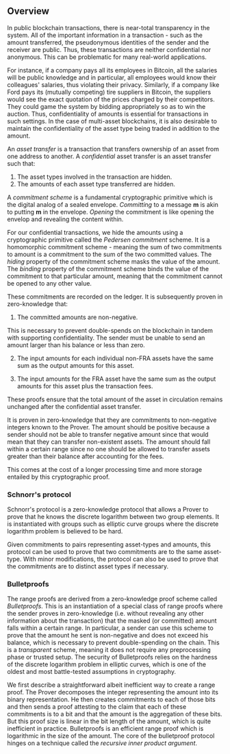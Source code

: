 ## Overview

In public blockchain transactions, there is near-total transparency in the system. All of the important information in a transaction - such as the amount transferred, the pseudonymous identities of the sender and the receiver are public. Thus, these transactions are neither confidential nor anonymous. This can be problematic for many real-world applications.

For instance, if a company pays all its employees in Bitcoin, all the salaries will be public knowledge and in particular, all employees would know their colleagues' salaries, thus violating their privacy. Similarly, if a company like Ford pays its (mutually competing) tire suppliers in Bitcoin, the suppliers would see the exact quotation of the prices charged by their competitors. They could game the system by bidding appropriately so as to win the auction. Thus, confidentiality of amounts is essential for transactions in such settings. In the case of multi-asset blockchains, it is also desirable to maintain the confidentiality of the asset type being traded in addition to the amount.

An *asset transfer* is a transaction that transfers ownership of an asset from one address to another. A *confidential* asset transfer is an asset transfer such that:


1. The asset types involved in the transaction are hidden.
2. The amounts of each asset type transferred are hidden.

A *commitment scheme* is a fundamental cryptographic primitive which is the digital analog of a sealed envelope. *Committing* to a message **m** is akin to putting **m** in the envelope. *Opening* the commitment is like opening the envelop and revealing the content within.

For our confidential transactions, we hide the amounts using a cryptographic primitive called the *Pedersen commitment* scheme. It is a homomorphic commitment scheme - meaning the sum of two commitments to amount is a commitment to the sum of the two committed values. The *hiding* property of the commitment scheme masks the value of the amount. The *binding* property of the commitment scheme binds the value of the commitment to that particular amount, meaning that the commitment cannot be opened to any other value.

These commitments are recorded on the ledger. It is subsequently proven in zero-knowledge that:

1. The committed amounts are non-negative.

This is necessary to prevent double-spends on the blockchain in tandem with supporting confidentiality. The sender must be unable to send an amount larger than his balance or less than zero.

2. The input amounts for each individual non-FRA assets have the same sum as the output amounts for this asset.

3.  The input amounts for the FRA asset have the same sum as the output amounts for this asset plus the transaction fees.

These proofs ensure that the total amount of the asset in circulation remains unchanged after the confidential asset transfer.



It is proven in zero-knowledge that they are commitments to non-negative integers known to the Prover. The amount should be positive because a sender should not be able to transfer negative amount since that would mean that they can transfer non-existent assets. The amount should fall within a certain range since no one should be allowed to transfer assets greater than their balance after accounting for the fees.


This comes at the cost of a longer processing time and more storage entailed by this cryptographic proof.


### Schnorr's protocol

Schnorr's protocol is a zero-knowledge protocol that allows a Prover to prove that he knows the discrete logarithm between two group elements. It is instantiated with groups such as elliptic curve groups where the discrete logarithm problem is believed to be hard.

Given commitments to pairs representing asset-types and amounts, this protocol can be used to prove that two commitments are to the same asset-type. With minor modifications, the protocol can also be used to prove that the commitments are to distinct asset types if necessary.


### Bulletproofs

The range proofs are derived from a zero-knowledge proof scheme called *Bulletproofs*. This is an instantiation of a special class of range proofs where the sender proves in zero-knowledge (i.e. without revealing any other information about the transaction) that the masked (or committed) amount falls within a certain range. In particular, a sender can use this scheme to prove that the amount he sent is non-negative and does not exceed his balance, which is necessary to prevent double-spending on the chain. This is a *transparent* scheme, meaning it does not require any preprocessing phase or trusted setup. The security of Bulletproofs relies on the hardness of the discrete logarithm problem in elliptic curves, which is one of the oldest and most battle-tested assumptions in cryptography.

We first describe a straightforward albeit inefficient way to create a range proof. The Prover decomposes the integer representing the amount into its binary representation. He then creates commitments to each of those bits and then sends a proof attesting to the claim that each of these commitments is to a bit and that the amount is the aggregation of these bits. But this proof size is linear in the bit length of the amount, which is quite inefficient in practice. Bulletproofs is an efficient range proof which is logarithmic in the size of the amount. The core of the bulletproof protocol hinges on a technique called the *recursive inner product argument*. 